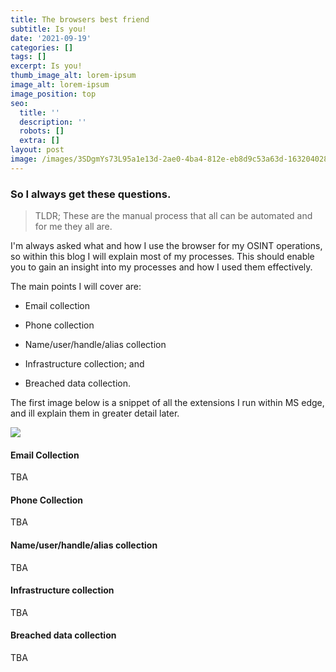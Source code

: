 ```yaml
---
title: The browsers best friend
subtitle: Is you!
date: '2021-09-19'
categories: []
tags: []
excerpt: Is you!
thumb_image_alt: lorem-ipsum
image_alt: lorem-ipsum
image_position: top
seo:
  title: ''
  description: ''
  robots: []
  extra: []
layout: post
image: /images/3SDgmYs73L95a1e13d-2ae0-4ba4-812e-eb8d9c53a63d-1632040289.png
---
```

### So I always get these questions.

> TLDR; These are the manual process that all can be automated and for me they all are.

I'm always asked what and how I use the browser for my OSINT operations, so within this blog I will explain most of my processes. This should enable you to gain an insight into my processes and how I used them effectively.

The main points I will cover are:

*   Email collection

*   Phone collection

*   Name/user/handle/alias collection

*   Infrastructure collection; and

*   Breached data collection.

The first image below is a snippet of all the extensions I run within MS edge, and ill explain them in greater detail later.

![](/images/rjXk0YNCSac03c3d60-7221-4700-b7d2-6052ee04e4b4-1632040729.png)

#### Email Collection

TBA

#### Phone Collection

TBA

#### Name/user/handle/alias collection

TBA

#### Infrastructure collection

TBA

#### Breached data collection

TBA
